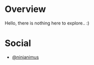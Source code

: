 # Overview

Hello, there is nothing here to explore.. :) 

# Social
- [@ninjanimus](https://twitter.com/ninjanimus)
